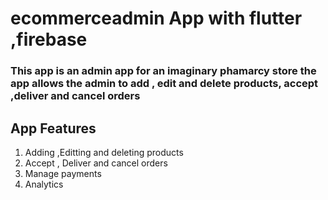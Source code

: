 # ecommerceadmin App with flutter ,firebase
<h3>This app is an admin app for an imaginary phamarcy store the app allows the admin to add , edit and delete products,  accept ,deliver and cancel orders</h3>
<h2>App Features</h2>
<ol>
<li>Adding ,Editting and deleting products</li>
<li>Accept , Deliver and cancel orders</li>
<li>Manage payments</li>
<li>Analytics</li>
  



